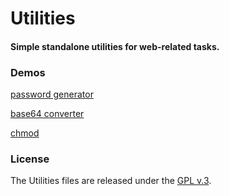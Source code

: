 
# Utilities


#### Simple standalone utilities for web-related tasks.


### Demos

[password generator](https://tinram.github.io/password_generator.html)

[base64 converter](https://tinram.github.io/base64_converter.html)

[chmod](https://tinram.github.io/chmod.html)


### License

The Utilities files are released under the [GPL v.3](https://www.gnu.org/licenses/gpl-3.0.html).
